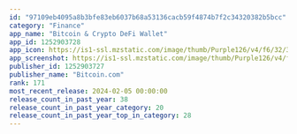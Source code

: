 ```yaml
---
id: "97109eb4095a8b3bfe83eb6037b68a53136cacb59f4874b7f2c34320382b5bcc"
category: "Finance"
app_name: "Bitcoin & Crypto DeFi Wallet"
app_id: 1252903728
app_icon: https://is1-ssl.mzstatic.com/image/thumb/Purple126/v4/f6/32/36/f63236be-cb32-0572-c065-3eac8323cd03/AppIcon-0-0-1x_U007emarketing-0-7-0-sRGB-85-220.png/1024x1024bb.png
app_screenshot: https://is1-ssl.mzstatic.com/image/thumb/Purple126/v4/f6/dd/16/f6dd1682-4936-0082-50dc-a1a96db39a07/d34eb50b-f2c5-415b-901c-71d1962b8fbc_6.5-inch-1.png/1242x2688bb.png
publisher_id: 1252903727
publisher_name: "Bitcoin.com"
rank: 171
most_recent_release: 2024-02-05 00:00:00
release_count_in_past_year: 38
release_count_in_past_year_category: 20
release_count_in_past_year_top_in_category: 28
---
```

